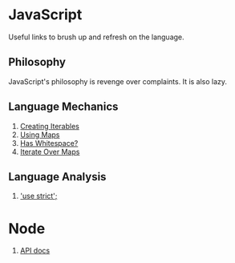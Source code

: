 # JavaScript

Useful links to brush up and refresh on the language.

## Philosophy

JavaScript's philosophy is revenge over complaints. It is also lazy.

## Language Mechanics

1. [Creating Iterables](https://medium.com/@chanakyabhardwaj/es6-reverse-iterable-for-an-array-5dae91c02904)
1. [Using Maps](https://hackernoon.com/what-you-should-know-about-es6-maps-dc66af6b9a1e)
1. [Has Whitespace?](https://stackoverflow.com/questions/1731190/check-if-a-string-has-white-space)
1. [Iterate Over Maps](https://stackoverflow.com/questions/33946567/iterate-over-values-of-object)

## Language Analysis

1. ['use strict';](https://developer.mozilla.org/en-US/docs/Web/JavaScript/Reference/Strict_mode)

# Node

1. [API docs](https://node.readthedocs.io/en/latest/)
